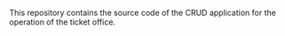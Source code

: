 This repository contains the source code of the CRUD application for the operation of the ticket office.